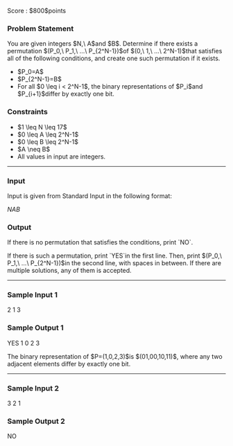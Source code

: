 
<div>

<span>

<span>

<p>
Score : $800$points
</p>

<div>

<section>

### **Problem Statement**

<p>
You are given integers $N,\ A$and $B$.
Determine if there exists a permutation $(P_0,\ P_1,\ ...\ P_{2^N-1})$of $(0,\ 1,\ ...\ 2^N-1)$that satisfies all of the following conditions, and create one such permutation if it exists.
</p>

<ul>

<li>
$P_0=A$
</li>

<li>
$P_{2^N-1}=B$
</li>

<li>
For all $0 \leq i < 2^N-1$, the binary representations of $P_i$and $P_{i+1}$differ by exactly one bit.
</li>

</ul>

</section>

</div>

<div>

<section>

### **Constraints**

<ul>

<li>
$1 \leq N \leq 17$
</li>

<li>
$0 \leq A \leq 2^N-1$
</li>

<li>
$0 \leq B \leq 2^N-1$
</li>

<li>
$A \neq B$
</li>

<li>
All values in input are integers.
</li>

</ul>

</section>

</div>

---

<div>

<div>

<section>

### **Input**

<p>
Input is given from Standard Input in the following format:
</p>

<div>

$N$$A$$B$
</div>

</section>

</div>

<div>

<section>

### **Output**

<p>
If there is no permutation that satisfies the conditions, print `NO`.
</p>

<p>
If there is such a permutation, print `YES`in the first line.
Then, print $(P_0,\ P_1,\ ...\ P_{2^N-1})$in the second line, with spaces in between.
If there are multiple solutions, any of them is accepted.
</p>

</section>

</div>

</div>

---

<div>

<section>

### **Sample Input 1**

<div>

2 1 3

</div>

</section>

</div>

<div>

<section>

### **Sample Output 1**

<div>

YES
1 0 2 3

</div>

<p>
The binary representation of $P=(1,0,2,3)$is $(01,00,10,11)$, where any two adjacent elements differ by exactly one bit.
</p>

</section>

</div>

---

<div>

<section>

### **Sample Input 2**

<div>

3 2 1

</div>

</section>

</div>

<div>

<section>

### **Sample Output 2**

<div>

NO

</div>

</section>

</div>

</span>

</span>

</div>
